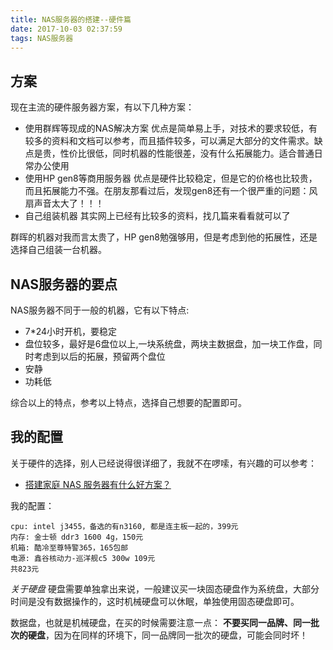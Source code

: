 ```yaml
---
title: NAS服务器的搭建--硬件篇
date: 2017-10-03 02:37:59
tags: NAS服务器
---
```



## 方案
现在主流的硬件服务器方案，有以下几种方案：

* 使用群辉等现成的NAS解决方案
    优点是简单易上手，对技术的要求较低，有较多的资料和文档可以参考，而且插件较多，可以满足大部分的文件需求。缺点是贵，性价比很低，同时机器的性能很差，没有什么拓展能力。适合普通日常办公使用
* 使用HP gen8等商用服务器
    优点是硬件比较稳定，但是它的价格也比较贵，而且拓展能力不强。在朋友那看过后，发现gen8还有一个很严重的问题：风扇声音太大了！！！
* 自己组装机器
    其实网上已经有比较多的资料，找几篇来看看就可以了

群晖的机器对我而言太贵了，HP gen8勉强够用，但是考虑到他的拓展性，还是选择自己组装一台机器。

## NAS服务器的要点
NAS服务器不同于一般的机器，它有以下特点:

* 7*24小时开机，要稳定
* 盘位较多，最好是6盘位以上,一块系统盘，两块主数据盘，加一块工作盘，同时考虑到以后的拓展，预留两个盘位
* 安静
* 功耗低

综合以上的特点，参考以上特点，选择自己想要的配置即可。

## 我的配置
关于硬件的选择，别人已经说得很详细了，我就不在啰嗦，有兴趣的可以参考：

* [搭建家庭 NAS 服务器有什么好方案？](https://www.zhihu.com/question/21359049)

我的配置：

```
cpu: intel j3455，备选的有n3160, 都是连主板一起的，399元
内存: 金士顿 ddr3 1600 4g，150元
机箱: 酷冷至尊特警365，165包邮
电源: 鑫谷核动力-巡洋舰c5 300w 109元
共823元
```

*关于硬盘*
硬盘需要单独拿出来说，一般建议买一块固态硬盘作为系统盘，大部分时间是没有数据操作的，这时机械硬盘可以休眠，单独使用固态硬盘即可。

数据盘，也就是机械硬盘，在买的时候需要注意一点：
**不要买同一品牌、同一批次的硬盘**，因为在同样的环境下，同一品牌同一批次的硬盘，可能会同时坏！




